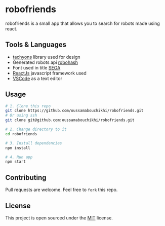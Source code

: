 # robofriends
robofriends is a small app that allows you to search for robots made using react.


## Tools & Languages
  - [tachyons](https://tachyons.io/) library used for design
  - Generated robots api [robohash](https://robohash.org/)
  - Font used in title [SEGA](https://www.cufonfonts.com/font/sega-logo-font)
  - [ReactJs](https://reactjs.org/) javascript framework used
  - [VSCode](https://code.visualstudio.com/) as a text editor

## Usage
```bash
# 1. Clone this repo
git clone https://github.com/oussamabouchikhi/robofriends.git
# Or using ssh
git clone git@github.com:oussamabouchikhi/robofriends.git

# 2. Change directory to it
cd robofriends

# 3. Install dependencies
npm install

# 4. Run app
npm start
```

## Contributing
Pull requests are welcome. Feel free to ```fork``` this repo.

## License
This project is open sourced under the [MIT](https://choosealicense.com/licenses/mit/) license.
